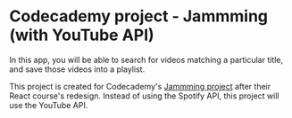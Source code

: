 # Codecademy project - Jammming (with YouTube API)

In this app, you will be able to search for videos matching a particular title, and save those videos into a playlist.

This project is created for Codecademy's [Jammming project](https://www.codecademy.com/journeys/full-stack-engineer/paths/fscj-22-front-end-development/tracks/fscj-22-react-part-ii/modules/wdcp-22-jammming-54dd6aa4-39da-42be-989f-67a12f65b1a8/kanban_projects/jammming-react18) after their React course's redesign. Instead of using the Spotify API, this project will use the YouTube API. 